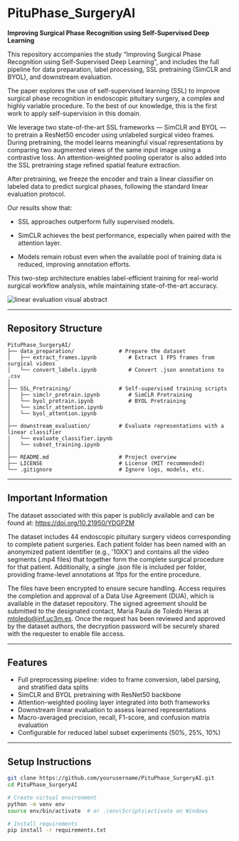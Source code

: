 # PituPhase_SurgeryAI
**Improving Surgical Phase Recognition using Self-Supervised Deep Learning**

This repository accompanies the study “Improving Surgical Phase Recognition using Self-Supervised Deep Learning”, and includes the full pipeline for data preparation, label processing, SSL pretraining (SimCLR and BYOL), and downstream evaluation.

The paper explores the use of self-supervised learning (SSL) to improve surgical phase recognition in endoscopic pituitary surgery, a complex and highly variable procedure. To the best of our knowledge, this is the first work to apply self-supervision in this domain. 

We leverage two state-of-the-art SSL frameworks — SimCLR and BYOL — to pretrain a ResNet50 encoder using unlabeled surgical video frames. During pretraining, the model learns meaningful visual representations by comparing two augmented views of the same input image using a contrastive loss. An attention-weighted pooling operator is also added into the SSL pretraining stage refined spatial feature extraction. 

After pretraining, we freeze the encoder and train a linear classifier on labeled data to predict surgical phases, following the standard linear evaluation protocol.

Our results show that:

- SSL approaches outperform fully supervised models.

- SimCLR achieves the best performance, especially when paired with the attention layer.

- Models remain robust even when the available pool of training data is reduced, improving annotation efforts.

This two-step architecture enables label-efficient training for real-world surgical workflow analysis, while maintaining state-of-the-art accuracy.

![linear evaluation visual abstract](https://github.com/user-attachments/assets/7e769f9a-45dc-471e-992d-e684bbd6691d)



---
## Repository Structure

```
PituPhase_SurgeryAI/
├── data_preparation/              # Prepare the dataset
│   ├── extract_frames.ipynb          # Extract 1 FPS frames from surgical videos
│   └── convert_labels.ipynb          # Convert .json annotations to .csv
│
├── SSL_Pretraining/               # Self-supervised training scripts
│   ├── simclr_pretrain.ipynb         # SimCLR Pretraining
│   └── byol_pretrain.ipynb           # BYOL Pretraining
│   └── simclr_attention.ipynb      
│   └── byol_attention.ipynb     
│
├── downstream_evaluation/         # Evaluate representations with a linear classifier
│   └── evaluate_classifier.ipynb
│   └── subset_training.ipynb       
│
├── README.md                      # Project overview
├── LICENSE                        # License (MIT recommended)
└── .gitignore                     # Ignore logs, models, etc.
```

---

## Important Information

The dataset associated with this paper is publicly available and can be found at: https://doi.org/10.21950/YDGPZM

The dataset includes 44 endoscopic pituitary surgery videos corresponding to complete patient surgeries. Each patient folder has been named with an anonymized patient identifier (e.g., '10XX') and contains all the video segments (.mp4 files) that together form the complete surgical procedure for that patient. Additionally, a single .json file is included per folder, providing frame-level annotations at 1fps for the entire procedure.

The files have been encrypted to ensure secure handling. Access requires the completion and approval of a Data Use Agreement (DUA), which is available in the dataset repository. The signed agreement should be submitted to the designated contact, Maria Paula de Toledo Heras at mtoledo@inf.uc3m.es. Once the request has been reviewed and approved by the dataset authors, the decryption password will be securely shared with the requester to enable file access.

---

## Features

- Full preprocessing pipeline: video to frame conversion, label parsing, and stratified data splits
- SimCLR and BYOL pretraining with ResNet50 backbone
- Attention-weighted pooling layer integrated into both frameworks
- Downstream linear evaluation to assess learned representations
- Macro-averaged precision, recall, F1-score, and confusion matrix evaluation
- Configurable for reduced label subset experiments (50%, 25%, 10%)

---

## Setup Instructions

```bash
git clone https://github.com/yourusername/PituPhase_SurgeryAI.git
cd PituPhase_SurgeryAI

# Create virtual environment
python -m venv env
source env/bin/activate  # or .\env\Scripts\activate on Windows

# Install requirements
pip install -r requirements.txt
